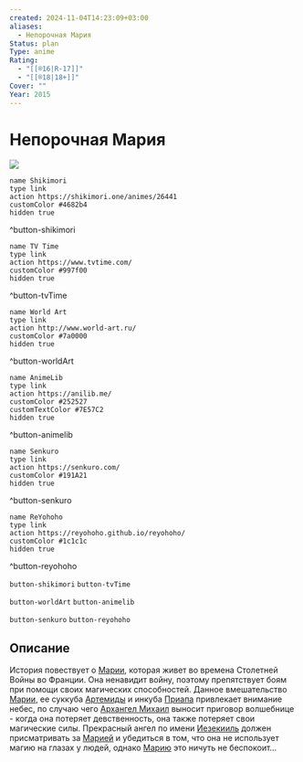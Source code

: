 ```yaml
---
created: 2024-11-04T14:23:09+03:00
aliases:
  - Непорочная Мария
Status: plan
Type: anime
Rating:
  - "[[®️16|R-17]]"
  - "[[®️18|18+]]"
Cover: ""
Year: 2015
---
```


# Непорочная Мария

![](https://nyaa.shikimori.one/uploads/poster/animes/26441/10e0a4444e721e7d552ef96f5e3a0b54.jpeg)

```button
name Shikimori
type link
action https://shikimori.one/animes/26441
customColor #4682b4
hidden true
```
^button-shikimori

```button
name TV Time
type link
action https://www.tvtime.com/
customColor #997f00
hidden true
```
^button-tvTime

```button
name World Art
type link
action http://www.world-art.ru/
customColor #7a0000
hidden true
```
^button-worldArt

```button
name AnimeLib
type link
action https://anilib.me/
customColor #252527
customTextColor #7E57C2
hidden true
```
^button-animelib

```button
name Senkuro
type link
action https://senkuro.com/
customColor #191A21
hidden true
```
^button-senkuro

```button
name ReYohoho
type link
action https://reyohoho.github.io/reyohoho/
customColor #1c1c1c
hidden true
```
^button-reyohoho

`button-shikimori` `button-tvTime`

`button-worldArt` `button-animelib`

`button-senkuro` `button-reyohoho`

## Описание

История повествует о [Марии](https://shikimori.one/characters/112693-maria), которая живет во времена Столетней Войны во Франции. Она ненавидит войну, поэтому препятствует боям при помощи своих магических способностей. Данное вмешательство [Марии](https://shikimori.one/characters/112693-maria), ее суккуба [Артемиды](https://shikimori.one/characters/112695-artemis) и инкуба [Приапа](https://shikimori.one/characters/112697-priapos) привлекает внимание небес, по случаю чего [Архангел Михаил](https://shikimori.one/characters/112703-michael) выносит приговор волшебнице - когда она потеряет девственность, она также потеряет свои магические силы. Прекрасный ангел по имени [Иезекииль](https://shikimori.one/characters/112699-ezekiel) должен присматривать за [Марией](https://shikimori.one/characters/112693-maria) и убедиться в том, что она не использует магию на глазах у людей, однако [Марию](https://shikimori.one/characters/112693-maria) это ничуть не беспокоит...
